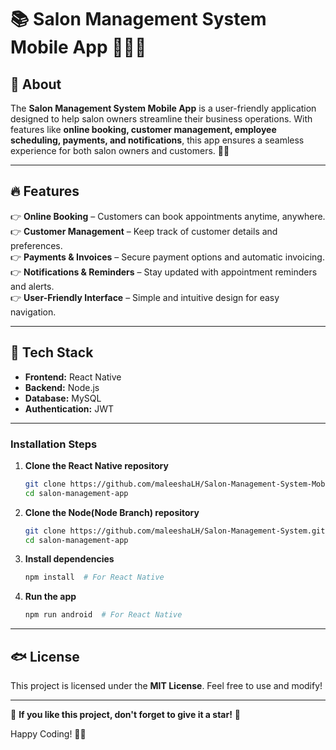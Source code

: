 # 📚 Salon Management System Mobile App 💇‍♀️📱

## 📝 About
The **Salon Management System Mobile App** is a user-friendly application designed to help salon owners streamline their business operations. With features like **online booking, customer management, employee scheduling, payments, and notifications**, this app ensures a seamless experience for both salon owners and customers. 🚀✨

---

## 🔥 Features
👉 **Online Booking** – Customers can book appointments anytime, anywhere.  
👉 **Customer Management** – Keep track of customer details and preferences.  
👉 **Payments & Invoices** – Secure payment options and automatic invoicing.  
👉 **Notifications & Reminders** – Stay updated with appointment reminders and alerts.  
👉 **User-Friendly Interface** – Simple and intuitive design for easy navigation.

---

## 🏰 Tech Stack
- **Frontend:**  React Native
- **Backend:** Node.js 
- **Database:** MySQL 
- **Authentication:** JWT

---

### Installation Steps
1. **Clone the React Native repository**
   ```sh
   git clone https://github.com/maleeshaLH/Salon-Management-System-Mobile-App.git
   cd salon-management-app
   ```
2. **Clone the Node(Node Branch) repository**
   ```sh
   git clone https://github.com/maleeshaLH/Salon-Management-System.git
   cd salon-management-app
   ```
3. **Install dependencies**
   ```sh
   npm install  # For React Native  
   ```
4. **Run the app**
   ```sh
   npm run android  # For React Native  
   ```

---

## 🐟 License
This project is licensed under the **MIT License**. Feel free to use and modify!

---

🌟 **If you like this project, don't forget to give it a star!** 🌟

Happy Coding! 🚀✨